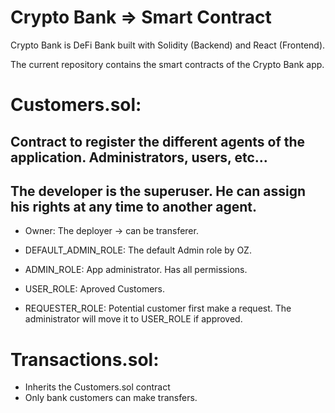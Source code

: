 # Crypto Bank => Smart Contract

Crypto Bank is DeFi Bank built with Solidity (Backend) and React (Frontend).

The current repository contains the smart contracts of the Crypto Bank app.

# Customers.sol:

## Contract to register the different agents of the application. Administrators, users, etc...
## The developer is the superuser. He can assign his rights at any time to another agent.

- Owner: The deployer -> can be transferer.

- DEFAULT_ADMIN_ROLE: The default Admin role by OZ.

- ADMIN_ROLE: App administrator. Has all permissions.

- USER_ROLE: Aproved Customers.

- REQUESTER_ROLE: Potential customer first make a request. The administrator will move it to USER_ROLE if approved.


# Transactions.sol:

- Inherits the Customers.sol contract
- Only bank customers can make transfers.
